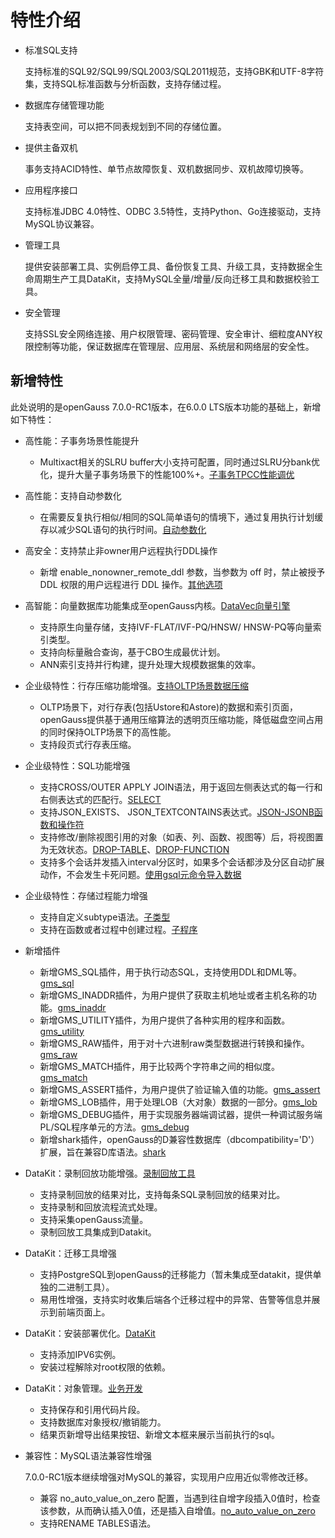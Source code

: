# 特性介绍<a name="ZH-CN_TOPIC_0289899195"></a>

- 标准SQL支持

    支持标准的SQL92/SQL99/SQL2003/SQL2011规范，支持GBK和UTF-8字符集，支持SQL标准函数与分析函数，支持存储过程。

- 数据库存储管理功能

    支持表空间，可以把不同表规划到不同的存储位置。

- 提供主备双机

    事务支持ACID特性、单节点故障恢复、双机数据同步、双机故障切换等。

- 应用程序接口

    支持标准JDBC 4.0特性、ODBC 3.5特性，支持Python、Go连接驱动，支持MySQL协议兼容。

- 管理工具

    提供安装部署工具、实例启停工具、备份恢复工具、升级工具，支持数据全生命周期生产工具DataKit，支持MySQL全量/增量/反向迁移工具和数据校验工具。

- 安全管理

    支持SSL安全网络连接、用户权限管理、密码管理、安全审计、细粒度ANY权限控制等功能，保证数据库在管理层、应用层、系统层和网络层的安全性。

## 新增特性<a name="zh-cn_topic_0283136327_section383172195410"></a>

此处说明的是openGauss 7.0.0-RC1版本，在6.0.0 LTS版本功能的基础上，新增如下特性：

- 高性能：子事务场景性能提升

  - Multixact相关的SLRU buffer大小支持可配置，同时通过SLRU分bank优化，提升大量子事务场景下的性能100%+。[子事务TPCC性能调优](../PerformanceTuningGuide/案例-子事务TPCC性能调优.md)

- 高性能：支持自动参数化

  - 在需要反复执行相似/相同的SQL简单语句的情境下，通过复用执行计划缓存以减少SQL语句的执行时间。[自动参数化](../AboutopenGauss/自动参数化.md)

- 高安全：支持禁止非owner用户远程执行DDL操作

  - 新增 enable_nonowner_remote_ddl 参数，当参数为 off 时，禁止被授予 DDL 权限的用户远程进行 DDL 操作。[其他选项](../DatabaseReference/其它选项.md)

- 高智能：向量数据库功能集成至openGauss内核。[DataVec向量引擎](../SQLReference/DataVec向量引擎.md)

  - 支持原生向量存储，支持IVF-FLAT/IVF-PQ/HNSW/ HNSW-PQ等向量索引类型。
  - 支持向标量融合查询，基于CBO生成最优计划。
  - ANN索引支持并行构建，提升处理大规模数据集的效率。

- 企业级特性：行存压缩功能增强。[支持OLTP场景数据压缩](../AboutopenGauss/支持OLTP场景数据压缩.md)

  - OLTP场景下，对行存表(包括Ustore和Astore)的数据和索引页面，openGauss提供基于通用压缩算法的透明页压缩功能，降低磁盘空间占用的同时保持OLTP场景下的高性能。
  - 支持段页式行存表压缩。

- 企业级特性：SQL功能增强

  - 支持CROSS/OUTER APPLY JOIN语法，用于返回左侧表达式的每一行和右侧表达式的匹配行。[SELECT](../SQLReference/SELECT.md)
  - 支持JSON_EXISTS、 JSON_TEXTCONTAINS表达式。[JSON-JSONB函数和操作符](../SQLReference/JSON-JSONB函数和操作符.md)
  - 支持修改/删除视图引用的对象（如表、列、函数、视图等）后，将视图置为无效状态。[DROP-TABLE](../SQLReference/DROP-TABLE.md)、[DROP-FUNCTION](../SQLReference/DROP-FUNCTION.md)
  - 支持多个会话并发插入interval分区时，如果多个会话都涉及分区自动扩展动作，不会发生卡死问题。[使用gsql元命令导入数据](../DatabaseOMGuide/使用gsql元命令导入数据.md)

- 企业级特性：存储过程能力增强

  - 支持自定义subtype语法。[子类型](../SQLReference/子类型.md)
  - 支持在函数或者过程中创建过程。[子程序](../SQLReference/子程序.md)

- 新增插件

  - 新增GMS_SQL插件，用于执行动态SQL，支持使用DDL和DML等。[gms_sql](../ExtensionReference/gms_sql-Extension.md)
  - 新增GMS_INADDR插件，为用户提供了获取主机地址或者主机名称的功能。[gms_inaddr](../ExtensionReference/gms_inaddr-Extension.md)
  - 新增GMS_UTILITY插件，为用户提供了各种实用的程序和函数。[gms_utility](../ExtensionReference/gms_utility-Extension.md)
  - 新增GMS_RAW插件，用于对十六进制raw类型数据进行转换和操作。[gms_raw](../ExtensionReference/gms_raw-Extension.md)
  - 新增GMS_MATCH插件，用于比较两个字符串之间的相似度。[gms_match](../ExtensionReference/gms_match-Extension.md)
  - 新增GMS_ASSERT插件，为用户提供了验证输入值的功能。[gms_assert](../ExtensionReference/gms_assert-Extension.md)
  - 新增GMS_LOB插件，用于处理LOB（大对象）数据的一部分。[gms_lob](../ExtensionReference/gms_lob-Extension.md)
  - 新增GMS_DEBUG插件，用于实现服务器端调试器，提供一种调试服务端PL/SQL程序单元的方法。[gms_debug](../ExtensionReference/gms_debug-Extension.md)
  - 新增shark插件，openGauss的D兼容性数据库（dbcompatibility='D'）扩展，旨在兼容D库语法。[shark](../ExtensionReference/shark-Extension.md)

- DataKit：录制回放功能增强。[录制回放工具](https://docs.opengauss.org/zh/docs/7.0.0-RC1/docs/AboutopenGauss/%E5%BD%95%E5%88%B6%E5%9B%9E%E6%94%BE%E5%B7%A5%E5%85%B7.html)

  - 支持录制回放的结果对比，支持每条SQL录制回放的结果对比。
  - 支持录制和回放流程流式处理。
  - 支持采集openGauss流量。
  - 录制回放工具集成到Datakit。

- DataKit：迁移工具增强

  - 支持PostgreSQL到openGauss的迁移能力（暂未集成至datakit，提供单独的二进制工具）。
  - 易用性增强，支持实时收集后端各个迁移过程中的异常、告警等信息并展示到前端页面上。

- DataKit：安装部署优化。[DataKit](https://docs.opengauss.org/zh/docs/7.0.0-RC1/docs/AboutopenGauss/%E5%B7%A5%E5%85%B7%E9%93%BE_DataKit.html)

  - 支持添加IPV6实例。
  - 安装过程解除对root权限的依赖。

- DataKit：对象管理。[业务开发](https://docs.opengauss.org/zh/docs/7.0.0-RC1/docs/ToolandCommandReference/datakit/data-studio/Datakit_%E4%B8%9A%E5%8A%A1%E5%BC%80%E5%8F%91.html)

  - 支持保存和引用代码片段。
  - 支持数据库对象授权/撤销能力。
  - 结果页新增导出结果按钮、新增文本框来展示当前执行的sql。

- 兼容性：MySQL语法兼容性增强

  7.0.0-RC1版本继续增强对MySQL的兼容，实现用户应用近似零修改迁移。

  - 兼容 no_auto_value_on_zero 配置，当遇到往自增字段插入0值时，检查该参数，从而确认插入0值，还是插入自增值。[no_auto_value_on_zero](../ExtensionReference/dolphin-GUC参数说明.md)
  - 支持RENAME TABLES语法。
